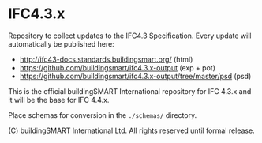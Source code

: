 IFC4.3.x
========

Repository to collect updates to the IFC4.3 Specification. 
Every update will automatically be published here:
- http://ifc43-docs.standards.buildingsmart.org/ (html)
- https://github.com/buildingsmart/ifc4.3.x-output (exp + pot)
- https://github.com/buildingsmart/ifc4.3.x-output/tree/master/psd (psd)


This is the official buildingSMART International repository for IFC 4.3.x and it will be the base for IFC 4.4.x.

Place schemas for conversion in the `./schemas/` directory.

(C) buildingSMART International Ltd. All rights reserved until formal release.
